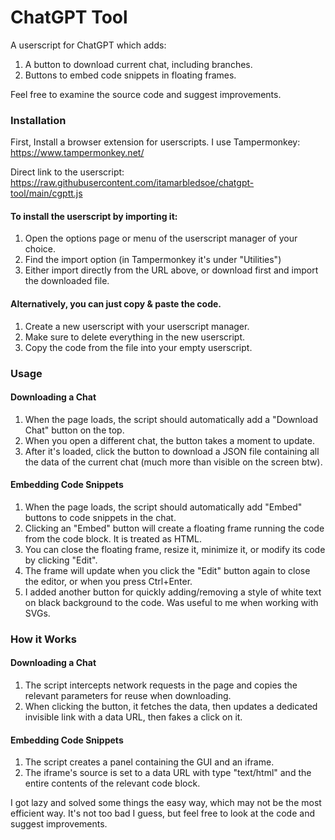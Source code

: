 # ChatGPT Tool
A userscript for ChatGPT which adds:
1. A button to download current chat, including branches.
2. Buttons to embed code snippets in floating frames.

Feel free to examine the source code and suggest improvements.

### Installation
First, Install a browser extension for userscripts. I use Tampermonkey: https://www.tampermonkey.net/

Direct link to the userscript: https://raw.githubusercontent.com/itamarbledsoe/chatgpt-tool/main/cgptt.js
#### To install the userscript by importing it:
1. Open the options page or menu of the userscript manager of your choice.
2. Find the import option (in Tampermonkey it's under "Utilities")
3. Either import directly from the URL above, or download first and import the downloaded file.
#### Alternatively, you can just copy & paste the code.
1. Create a new userscript with your userscript manager.
2. Make sure to delete everything in the new userscript.
3. Copy the code from the file into your empty userscript.

### Usage
#### Downloading a Chat
1. When the page loads, the script should automatically add a "Download Chat" button on the top.
2. When you open a different chat, the button takes a moment to update.
3. After it's loaded, click the button to download a JSON file containing all the data of the current chat (much more than visible on the screen btw).
#### Embedding Code Snippets
1. When the page loads, the script should automatically add "Embed" buttons to code snippets in the chat.
2. Clicking an "Embed" button will create a floating frame running the code from the code block. It is treated as HTML.
3. You can close the floating frame, resize it, minimize it, or modify its code by clicking "Edit".
4. The frame will update when you click the "Edit" button again to close the editor, or when you press Ctrl+Enter.
5. I added another button for quickly adding/removing a style of white text on black background to the code. Was useful to me when working with SVGs.

### How it Works
#### Downloading a Chat
1. The script intercepts network requests in the page and copies the relevant parameters for reuse when downloading.
2. When clicking the button, it fetches the data, then updates a dedicated invisible link with a data URL, then fakes a click on it.
#### Embedding Code Snippets
1. The script creates a panel containing the GUI and an iframe.
2. The iframe's source is set to a data URL with type "text/html" and the entire contents of the relevant code block.

I got lazy and solved some things the easy way, which may not be the most efficient way. It's not too bad I guess, but feel free to look at the code and suggest improvements.
